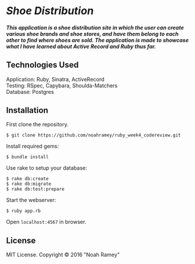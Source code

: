 # _Shoe Distribution_

##### This application is a shoe distribution site in which the user can create various shoe brands and shoe stores, and have them belong to each other to find where shoes are sold. The application is made to showcase what I have learned about Active Record and Ruby thus far.

## Technologies Used

Application: Ruby, Sinatra, ActiveRecord<br>
Testing: RSpec, Capybara, Shoulda-Matchers<br>
Database: Postgres

Installation
------------

First clone the repository.  
```
$ git clone https://github.com/noahramey/ruby_week4_codereview.git
```

Install required gems:
```
$ bundle install
```

Use rake to setup your database:
```
$ rake db:create
$ rake db:migrate
$ rake db:test:prepare
```

Start the webserver:
```
$ ruby app.rb
```

Open `localhost:4567` in browser.

License
-------

MIT License. Copyright &copy; 2016 "Noah Ramey"
